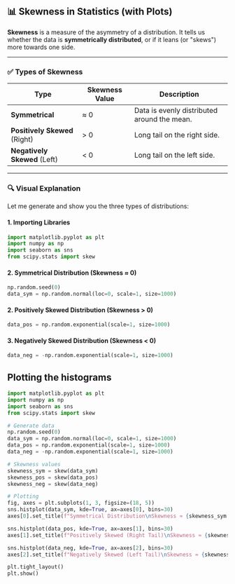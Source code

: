 ## 📊 Skewness in Statistics (with Plots)

**Skewness** is a measure of the asymmetry of a distribution. It tells us whether the data is **symmetrically distributed**, or if it leans (or "skews") more towards one side.

---

### ✅ Types of Skewness

| Type                          | Skewness Value | Description                                 |
| ----------------------------- | -------------- | ------------------------------------------- |
| **Symmetrical**               | ≈ 0            | Data is evenly distributed around the mean. |
| **Positively Skewed** (Right) | > 0            | Long tail on the right side.                |
| **Negatively Skewed** (Left)  | < 0            | Long tail on the left side.                 |

---

### 🔍 Visual Explanation

Let me generate and show you the three types of distributions:

#### 1. Importing Libraries

```python
import matplotlib.pyplot as plt
import numpy as np
import seaborn as sns
from scipy.stats import skew
```
#### 2. Symmetrical Distribution (Skewness ≈ 0)

```python
np.random.seed(0)
data_sym = np.random.normal(loc=0, scale=1, size=1000)
```

#### 2. Positively Skewed Distribution (Skewness > 0)

```python
data_pos = np.random.exponential(scale=1, size=1000)
```

#### 3. Negatively Skewed Distribution (Skewness < 0)

```python
data_neg = -np.random.exponential(scale=1, size=1000)
```

## Plotting the histograms

```python
import matplotlib.pyplot as plt
import numpy as np
import seaborn as sns
from scipy.stats import skew

# Generate data
np.random.seed(0)
data_sym = np.random.normal(loc=0, scale=1, size=1000)
data_pos = np.random.exponential(scale=1, size=1000)
data_neg = -np.random.exponential(scale=1, size=1000)

# Skewness values
skewness_sym = skew(data_sym)
skewness_pos = skew(data_pos)
skewness_neg = skew(data_neg)

# Plotting
fig, axes = plt.subplots(1, 3, figsize=(18, 5))
sns.histplot(data_sym, kde=True, ax=axes[0], bins=30)
axes[0].set_title(f"Symmetrical Distribution\nSkewness ≈ {skewness_sym:.2f}")

sns.histplot(data_pos, kde=True, ax=axes[1], bins=30)
axes[1].set_title(f"Positively Skewed (Right Tail)\nSkewness ≈ {skewness_pos:.2f}")

sns.histplot(data_neg, kde=True, ax=axes[2], bins=30)
axes[2].set_title(f"Negatively Skewed (Left Tail)\nSkewness ≈ {skewness_neg:.2f}")

plt.tight_layout()
plt.show()

```

